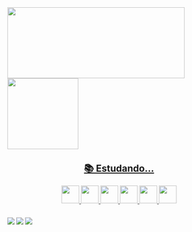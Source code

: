 <div> 
  <a href="https://github.com/Medupl">
  <img  height="160em" width="400" src="https://github-readme-stats.vercel.app/api?username=Medupl&show_icons=true&theme=dracula&hide=contribs,issues"/>
  <img height="160em" src="https://github-readme-stats.vercel.app/api/top-langs/?username=Medupl&layout=compact&langs_count=16&theme=dracula"/>
</div>

<h2 align = "center">📚 Estudando...</h2>
<div align = "center">
  
  <img src="https://cdn.jsdelivr.net/gh/devicons/devicon/icons/python/python-original.svg" width = "40" height = "40"/>  
  <img src="https://cdn.jsdelivr.net/gh/devicons/devicon/icons/numpy/numpy-original.svg" width = "40" height = "40"/>  
  <img src="https://cdn.jsdelivr.net/gh/devicons/devicon/icons/cplusplus/cplusplus-original.svg" width = "40" height = "40"/>
  <img src="https://cdn.jsdelivr.net/gh/devicons/devicon/icons/arduino/arduino-original-wordmark.svg" width = "40" height = "40"/>
  <img src="https://cdn.jsdelivr.net/gh/devicons/devicon/icons/git/git-original.svg" width = "40" height = "40"/>
  <img src="https://cdn.jsdelivr.net/gh/devicons/devicon/icons/github/github-original-wordmark.svg" width = "40" height = "40"/>
  
</div>

##

<div>
  <a href="https://www.linkedin.com" target="_blank"><img src="https://img.shields.io/badge/LinkedIn-0077B5?style=for-the-badge&logo=linkedin&logoColor=white" target="_blank"></a>
  <a href="https://www.instagram.com/medu_pl/" target="_blank"><img src="https://img.shields.io/badge/Instagram-E4405F?style=for-the-badge&logo=instagram&logoColor=white" target="_blank"></a>
  <a href="mailto:marcosedupl@gmail.com" target="_blank"><img src="https://img.shields.io/badge/Gmail-D14836?style=for-the-badge&logo=gmail&logoColor=white" target="_blank"></a>
</div>
